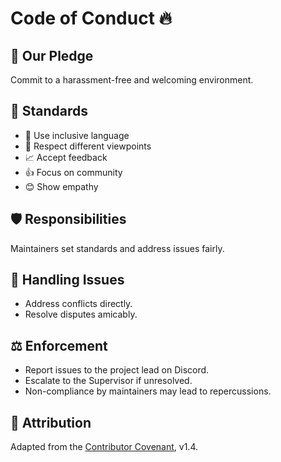 # Code of Conduct 🔥

## 🌟 Our Pledge
Commit to a harassment-free and welcoming environment.

## 📘 Standards
- 🤝 Use inclusive language
- 🤔 Respect different viewpoints
- 📈 Accept feedback
- 👍 Focus on community
- 😊 Show empathy

## 🛡️ Responsibilities
Maintainers set standards and address issues fairly.

## 🔄 Handling Issues
- Address conflicts directly.
- Resolve disputes amicably.

## ⚖️ Enforcement
- Report issues to the project lead on Discord.
- Escalate to the Supervisor if unresolved.
- Non-compliance by maintainers may lead to repercussions.

## 📜 Attribution
Adapted from the [Contributor Covenant](https://www.contributor-covenant.org), v1.4.
